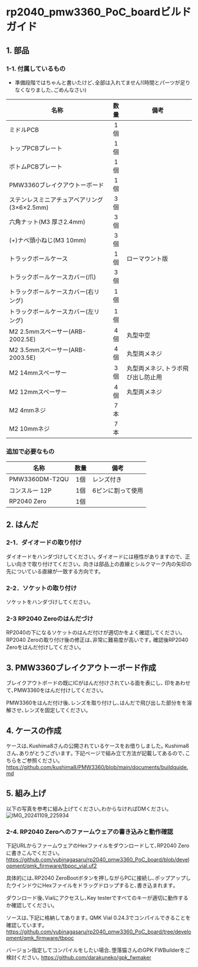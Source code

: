 # rp2040_pmw3360_PoC_boardビルドガイド
## 1. 部品
### 1-1. 付属しているもの

* 準備段階ではちゃんと書いたけど､全部は入れてません!(時間とパーツが足りなくなりました､ごめんなさい)
  
|名称|数量|備考|
|----|:---:|----|
|ミドルPCB | 1個 | |
|トップPCBプレート| 1個  | |
|ボトムPCBプレート | 1個 | |
|PMW3360ブレイクアウトーボード|1個||
|ステンレスミニアチュアベアリング(3×6×2.5mm)|3個||
|六角ナット(M3 厚さ2.4mm)|3個||
|(+)ナベ頭小ねじ(M3 10mm)|3個||
|トラックボールケース|1個|ローマウント版|
|トラックボールケースカバー(爪)|3個||
|トラックボールケースカバー(右リング)|1個||
|トラックボールケースカバー(左リング)|1個||
|M2 2.5mmスペーサー(ARB-2002.5E)|4個|丸型中空|
|M2 3.5mmスペーサー(ARB-2003.5E)|4個|丸型両メネジ|
|M2 14mmスペーサー|3個|丸型両メネジ､トラボ飛び出し防止用| 
|M2 12mmスペーサー|4個|丸型両メネジ|
|M2 4mmネジ|7本|
|M2 10mmネジ|7本|

### 追加で必要なもの
|名称|数量|備考|
|----|:---:|----|
|PMW3360DM-T2QU|1個|レンズ付き|
|コンスルー 12P|1個|6ピンに割って使用|
|RP2040 Zero|1個||

## 2. はんだ
### 2-1．ダイオードの取り付け
ダイオードをハンダづけしてください｡
ダイオードには極性がありますので、正しい向きで取り付けてください。向きは部品上の直線とシルクマーク内の矢印の先についている直線が一致する方向です。  


### 2-2．ソケットの取り付け
ソケットをハンダづけしてください｡

### 2-3 RP2040 Zeroのはんだづけ
RP2040の下になるソケットのはんだ付けが適切かをよく確認してください｡
RP2040 Zeroの取り付け後の修正は､非常に難易度が高いです｡
確認後RP2040 Zeroをはんだ付けしてください｡


## 3. PMW3360ブレイクアウトーボード作成
ブレイクアウトボードの既にICがはんだ付けされている⾯を表にし､
印をあわせて､PMW3360をはんだ付けしてください｡

PMW3360をはんだ付け後､レンズを取り付けし､はんだで飛び出した部分をを溶解させ､レンズを固定してください｡


## 4. ケースの作成
ケースは､Kushima8さんの公開されているケースをお借りしました｡
Kushima8さん､ありがとうございます｡
下記ページで組み立て方法が記載してあるので､こちらをご参照ください｡
https://github.com/kushima8/PMW3360/blob/main/documents/buildguide.md

## 5. 組み上げ
以下の写真を参考に組み上げてください｡わからなければDMください｡
![IMG_20241109_225934](https://github.com/user-attachments/assets/0b4a3290-d9a4-4b0e-bede-cc7bcc9d7a8a)


### 2-4. RP2040 Zeroへのファームウェアの書き込みと動作確認
下記URLからファームウェアのHexファイルをダウンロードして､RP2040 Zeroに書きこんでください｡
https://github.com/yubinagasaru/rp2040_pmw3360_PoC_board/blob/development/qmk_firmware/tbpoc_vial.uf2

具体的には､RP2040 ZeroBootボタンを押しながらPCに接続し､ポップアップしたウインドウにHexファイルをドラッグドロップすると､書き込まれます｡

ダウンロード後､Vialにアクセスし､Key testerですべてのキーが適切に動作するか確認してください｡

ソースは､下記に格納してあります｡ QMK Vial 0.24.3でコンパイルできることを確認しています｡
https://github.com/yubinagasaru/rp2040_pmw3360_PoC_board/tree/development/qmk_firmware/tbpoc

バージョン指定してコンパイルをしたい場合､堕落猫さんのGPK FWBuilderをご検討ください｡
https://github.com/darakuneko/gpk_fwmaker
